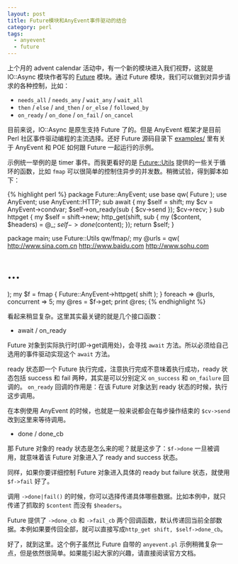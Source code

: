 ```yaml
---
layout: post
title: Future模块和AnyEvent事件驱动的结合
category: perl
tags:
  - anyevent
  - future
---
```


上个月的 advent calendar 活动中，有一个新的模块进入我们视野，这就是 IO::Async 模块作者写的 [Future](https://metacpan.org/pod/Future) 模块。通过 Future 模块，我们可以做到对异步请求的各种控制，比如：

* `needs_all` / `needs_any` / `wait_any` / `wait_all`
* `then` / `else` / `and_then` / `or_else` / `followed_by`
* `on_ready` / `on_done` / `on_fail` / `on_cancel`

目前来说，IO::Async 是原生支持 Future 了的。但是 AnyEvent 框架才是目前 Perl 社区事件驱动编程的主流选择。还好 Future 源码目录下 [examples/](https://metacpan.org/source/PEVANS/Future-0.21/examples) 里有关于 AnyEvent 和 POE 如何跟 Future 一起运行的示例。

示例统一举例的是 timer 事件。而我更看好的是 [Future::Utils](https://metacpan.org/pod/Future::Utils) 提供的一些关于循环的函数，比如 `fmap` 可以很简单的控制住异步的并发数。稍微试验，得到脚本如下：

{% highlight perl %}
package Future::AnyEvent;
use base qw( Future );
use AnyEvent;
use AnyEvent::HTTP; 
sub await {
   my $self = shift;
   my $cv = AnyEvent->condvar;
   $self->on_ready(sub { $cv->send });
   $cv->recv;
}
sub httpget {
   my $self = shift->new;
   http_get(shift, sub {
      my ($content, $headers) = @_;
      $self->done($content);
   });
   return $self;
}
 
package main;
use Future::Utils qw/fmap/;
my @urls = qw(
    http://www.sina.com.cn
    http://www.baidu.com
    http://www.sohu.com
#    ...
);
my $f = fmap {
    Future::AnyEvent->httpget( shift );
} foreach => \@urls, concurrent => 5;
my @res = $f->get;
print @res;
{% endhighlight %}

看起来稍显复杂。这里其实最关键的就是几个接口函数：

* await / on_ready

Future 对象到实际执行时(即->get调用处)，会寻找 `await` 方法。所以必须给自己选用的事件驱动实现这个 `await` 方法。

ready 状态即一个 Future 执行完成，注意执行完成不意味着执行成功，ready 状态包括 success 和 fail 两种，其实是可以分别定义 `on_success` 和 `on_failure` 回调的。
`on_ready` 回调的作用是：在该 Future 对象达到 ready 状态的时候，执行这步调用。

在本例使用 AnyEvent 的时候，也就是一般来说都会在每步操作结束的 `$cv->send` 改到这里来等待调用。

* done / done_cb

那 Future 对象的 ready 状态是怎么来的呢？就是这步了：`$f->done` 一旦被调用，就意味着该 Future 对象进入了 ready and success 状态。

同样，如果你要详细控制 Future 对象进入具体的 ready but failure 状态，就使用 `$f->fail` 好了。

调用 `->done|fail()` 的时候，你可以选择传递具体哪些数据。比如本例中，就只传递了抓取的 `$content` 而没有 `$headers`。

Future 提供了 `->done_cb` 和 `->fail_cb` 两个回调函数，默认传递回当前全部数据。本例如果要传回全部，就可以直接写成`http_get shift, $self->done_cb`。

好了，就到这里。这个例子虽然比 Future 自带的 `anyevent.pl` 示例稍微复杂一点，但是依然很简单。如果能引起大家的兴趣，请直接阅读官方文档。
